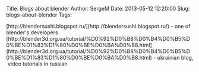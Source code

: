 Title: Blogs about blender
Author: SergeM
Date: 2013-05-12 12:20:00
Slug: blogs-about-blender
Tags: 

<div dir="ltr" style="text-align: left;" trbidi="on">[http://blendersushi.blogspot.ru/](http://blendersushi.blogspot.ru/)&nbsp;- one of blender's developers
[http://blender3d.org.ua/tutorial/%D0%92%D0%B8%D0%B4%D0%B5%D0%BE%D1%83%D1%80%D0%BE%D0%BA%D0%B8.html](http://blender3d.org.ua/tutorial/%D0%92%D0%B8%D0%B4%D0%B5%D0%BE%D1%83%D1%80%D0%BE%D0%BA%D0%B8.html)&nbsp;- ukrainian blog, &nbsp;video tutorials in russian</div>